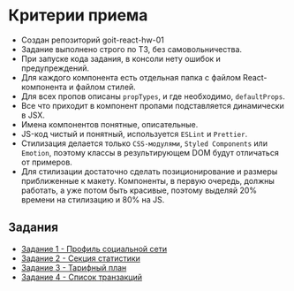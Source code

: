 # Критерии приема

- Создан репозиторий goit-react-hw-01
- Задание выполнено строго по ТЗ, без самовольничества.
- При запуске кода задания, в консоли нету ошибок и предупреждений.
- Для каждого компонента есть отдельная папка с файлом React-компонента и файлом
  стилей.
- Для всех пропов описаны `propTypes`, и где необходимо, `defaultProps`.
- Все что приходит в компонент пропами подставляется динамически в JSX.
- Имена компонентов понятные, описательные.
- JS-код чистый и понятный, используется `ESLint` и `Prettier`.
- Стилизация делается только `CSS-модулями`, `Styled Components` или `Emotion`,
  поэтому классы в результирующем DOM будут отличаться от примеров.
- Для стилизации достаточно сделать позиционирование и размеры приближенные к
  макету. Компоненты, в первую очередь, должны работать, а уже потом быть
  красивые, поэтому выделяй 20% времени на стилизацию и 80% на JS.

## Задания

- [Задание 1 - Профиль социальной сети](./social-profile/)
- [Задание 2 - Секция статистики](./statistics-section/)
- [Задание 3 - Тарифный план](./pricing-plan/)
- [Задание 4 - Список транзакций](./transaction-list/)
